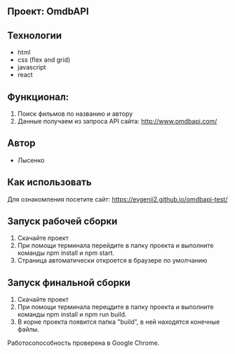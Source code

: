 ##  Проект: OmdbAPI

##  Технологии

* html
* css (flex and grid)
* javascript
* react

## Функционал:
1. Поиск фильмов по названию и автору
2. Данные получаем из запроса API сайта: http://www.omdbapi.com/

## Автор

* Лысенко

## Как использовать

Для ознакомления посетите сайт:
https://evgenii2.github.io/omdbapi-test/

## Запуск рабочей сборки
1. Скачайте проект
2. При помощи терминала перейдите в папку проекта и выполните команды npm install и npm start.
3. Страница автоматически откроется в браузере по умолчанию

## Запуск финальной сборки
1. Скачайте проект
2. При помощи терминала перецдите в папку проекта и выполните команды npm install и npm run build.
3. В корне проекта появится папка "build", в ней находятся конечные файлы.

Работосопособность проверена в Google Chrome.
